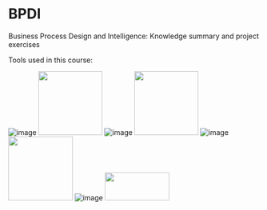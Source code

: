 # BPDI
Business Process Design and Intelligence: Knowledge summary and project exercises

Tools used in this course:

![image](https://user-images.githubusercontent.com/60782937/171988368-ade3b279-bef9-4fcc-b5c3-7e994de20440.png)
<a href="https://woped.dhbw-karlsruhe.de/" target="_blank" rel="noopener noreferrer"><img loading="lazy" class="alignnone wp-image-643" src="https://user-images.githubusercontent.com/60782937/171988368-ade3b279-bef9-4fcc-b5c3-7e994de20440.png" alt="" width="128" height="128"></a>
![image](https://user-images.githubusercontent.com/60782937/171988405-2e66f1f5-1d0d-4911-a91b-d5fed0af3bf5.png)
<a href="https://yawlfoundation.github.io/" target="_blank" rel="noopener noreferrer"><img loading="lazy" class="alignnone wp-image-644" src="https://user-images.githubusercontent.com/60782937/171988405-2e66f1f5-1d0d-4911-a91b-d5fed0af3bf5.png" alt="" width="128" height="128"></a>
![image](https://user-images.githubusercontent.com/60782937/171988413-e411e58e-e21e-4ffa-9144-9bc02d1e0792.png)
<a href="https://academic.signavio.com/" target="_blank" rel="noopener noreferrer"><img loading="lazy" class="alignnone wp-image-642" src="http://amin.blogs.dsv.su.se/files/2020/12/signavio.png" alt="" width="129" height="128" srcset="https://user-images.githubusercontent.com/60782937/171988413-e411e58e-e21e-4ffa-9144-9bc02d1e0792.png" sizes="(max-width: 129px) 100vw, 129px"></a>
![image](https://user-images.githubusercontent.com/60782937/171988431-258396fe-d8d0-4ac7-971d-964de796bb06.png)
<a href="https://www.promtools.org/" target="_blank" rel="noopener noreferrer"><img loading="lazy" class="alignnone wp-image-641" src="http://amin.blogs.dsv.su.se/files/2020/12/prom_subtitle_hat_300.png" alt="" width="129" height="56"></a>

